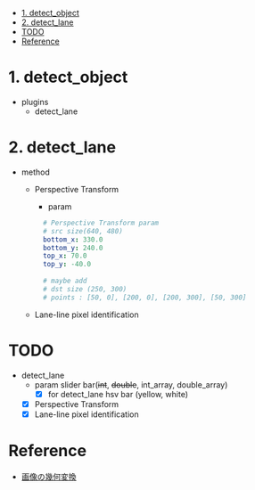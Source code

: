<!-- TOC -->

- [1. detect_object](#1-detect_object)
- [2. detect_lane](#2-detect_lane)
- [TODO](#todo)
- [Reference](#reference)

<!-- /TOC -->

# 1. detect_object
* plugins
  * detect_lane

# 2. detect_lane
  * method
    * Perspective Transform
      * param 
      ```yaml
        # Perspective Transform param
        # src size(640, 480)
        bottom_x: 330.0
        bottom_y: 240.0
        top_x: 70.0
        top_y: -40.0
        
        # maybe add
        # dst size (250, 300)
        # points : [50, 0], [200, 0], [200, 300], [50, 300]
      ```
      
    * Lane-line pixel identification
    
# TODO  
* detect_lane
  * param slider bar(~~int~~, ~~double~~, int_array, double_array)
    - [x] for detect_lane hsv bar (yellow, white)
  - [x] Perspective Transform
  - [x] Lane-line pixel identification

# Reference  
* [画像の幾何変換](http://labs.eecs.tottori-u.ac.jp/sd/Member/oyamada/OpenCV/html/py_tutorials/py_imgproc/py_geometric_transformations/py_geometric_transformations.html)